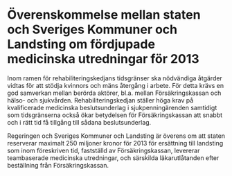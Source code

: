 # Överenskommelse mellan staten och Sveriges Kommuner och Landsting om fördjupade medicinska utredningar för 2013

Inom ramen för rehabiliteringskedjans tidsgränser ska nödvändiga åtgärder vidtas för att stödja kvinnors och mäns återgång i arbete. För detta krävs en god samverkan mellan berörda aktörer, bl.a. mellan Försäkringskassan och hälso\- och sjukvården. Rehabiliteringskedjan ställer höga krav på kvalificerade medicinska beslutsunderlag i sjukpenningärenden samtidigt som tidsgränserna också ökar betydelsen för Försäkringskassan att snabbt och i rätt tid få tillgång till sådana beslutsunderlag.

Regeringen och Sveriges Kommuner och Landsting är överens om att staten reserverar maximalt 250 miljoner kronor för 2013 för ersättning till landsting som inom föreskriven tid, fastställd av Försäkringskassan, levererar teambaserade medicinska utredningar, och särskilda läkarutlåtanden efter beställning från Försäkringskassan.
